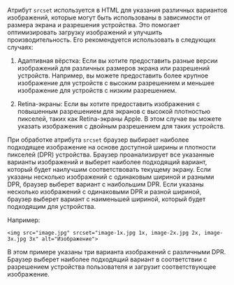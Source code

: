 Атрибут `srcset` используется в HTML для указания различных вариантов изображений, которые могут быть использованы в зависимости от размера экрана и разрешения устройства. Это помогает оптимизировать загрузку изображений и улучшить производительность. Его рекомендуется использовать в следующих случаях:

1. Адаптивная вёрстка: Если вы хотите предоставить разные версии изображений для различных размеров экрана или разрешений устройств. Например, вы можете предоставить более крупное изображение для устройств с высоким разрешением и меньшее изображение для устройств с низким разрешением.

2. Retina-экраны: Если вы хотите предоставить изображения с повышенным разрешением для экранов с высокой плотностью пикселей, таких как Retina-экраны Apple. В этом случае вы можете указать изображения с двойным разрешением для таких устройств.

При обработке атрибута `srcset` браузер выбирает наиболее подходящее изображение на основе доступной ширины и плотности пикселей (DPR) устройства. Браузер проанализирует все указанные варианты изображений и выберет наиболее подходящий вариант, который будет наилучшим соответствовать текущему экрану. Если указаны несколько изображений с одинаковым шириной и разными DPR, браузер выберет вариант с наибольшим DPR. Если указаны несколько изображений с одинаковыми DPR и разной шириной, браузер выберет вариант с наименьшей шириной, который будет подходящим для устройства.

Например:

```
<img src="image.jpg" srcset="image-1x.jpg 1x, image-2x.jpg 2x, image-3x.jpg 3x" alt="Изображение">
```


В этом примере указаны три варианта изображений с различными DPR. Браузер выберет наиболее подходящий вариант в соответствии с разрешением устройства пользователя и загрузит соответствующее изображение.
